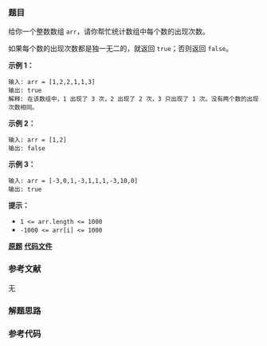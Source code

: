 ### 题目
给你一个整数数组 `arr`，请你帮忙统计数组中每个数的出现次数。

如果每个数的出现次数都是独一无二的，就返回 `true`；否则返回 `false`。



**示例 1：**

    
    
    输入: arr = [1,2,2,1,1,3]
    输出: true
    解释: 在该数组中，1 出现了 3 次，2 出现了 2 次，3 只出现了 1 次。没有两个数的出现次数相同。

**示例 2：**

    
    
    输入: arr = [1,2]
    输出: false
    

**示例 3：**

    
    
    输入: arr = [-3,0,1,-3,1,1,1,-3,10,0]
    输出: true
    



**提示：**

  * `1 <= arr.length <= 1000`
  * `-1000 <= arr[i] <= 1000`

 **[原题](https://leetcode-cn.com/problems/unique-number-of-occurrences/)**    **[代码文件]()**


### 参考文献
无

### 解题思路




### 参考代码

```go


```





